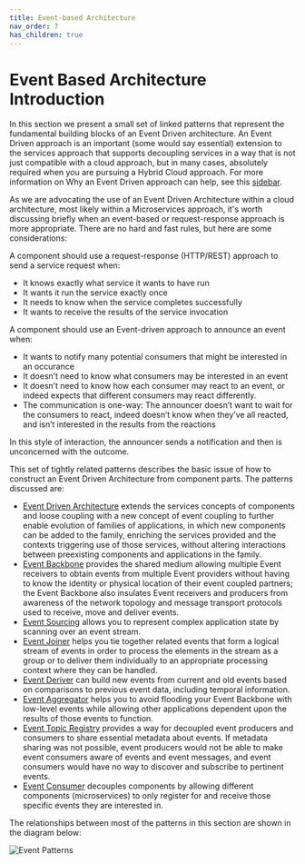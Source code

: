 ```yaml
---
title: Event-based Architecture
nav_order: 7
has_children: true
---
```

# Event Based Architecture Introduction

In this section we present a small set of linked patterns that represent the fundamental building blocks of an Event Driven architecture.  An Event Driven approach is an important (some would say essential) extension to the services approach that supports decoupling services in a way that is not just compatible with a cloud approach, but in many cases, absolutely required when you are pursuing a Hybrid Cloud approach.  For more information on Why an Event Driven approach can help, see this [sidebar](Sidebar-Why-Events.md).

As we are advocating the use of an Event Driven Architecture within a cloud architecture, most likely within a Microservices approach, it's worth discussing briefly when an event-based or request-response approach is more appropriate.  There are no hard and fast rules, but here are some considerations:

A component should use a request-response (HTTP/REST) approach to send a service request when:
*	It knows exactly what service it wants to have run
*	It wants it run the service exactly once
*	It needs to know when the service completes successfully
*	It wants to receive the results of the service invocation

A component should use an Event-driven approach to announce an event when:
*	It wants to notify many potential consumers that might be interested in an occurance
*	It doesn’t need to know what consumers may be interested in an event
*	It doesn’t need to know how each consumer may react to an event, or indeed expects that different consumers may react differently.
*	The communication is one-way: The announcer doesn’t want to wait for the consumers to react, indeed doesn’t know when they’ve all reacted, and isn’t interested in the results from the reactions

In this style of interaction, the announcer sends a notification and then is unconcerned with the outcome.

This set of tightly related patterns describes the basic issue of how to construct an Event Driven Architecture from component parts.  The patterns discussed are:

+ [Event Driven Architecture](Event-Driven-Architecture.md) extends the services concepts of components and loose coupling with a new concept of event coupling  to  further enable evolution of families of applications, in which new  components can be added to the family, enriching the services  provided and the contexts triggering use of those services, without altering interactions between preexisting components and applications in the family. 
+	[Event Backbone](Event-Backbone.md) provides the shared medium allowing multiple Event receivers to obtain events from multiple Event providers without having to know the identity or physical location of their event coupled partners; the Event Backbone also insulates Event receivers and producers from awareness of the network topology and message transport protocols used to receive, move and deliver events.   
+ [Event Sourcing](Event-Sourcing.md) allows you to represent complex application state by scanning over an event stream.
+ [Event Joiner](Event-Joiner.md) helps you tie together related events that form a logical stream of events in order to process the elements in the stream as a group or to deliver them individually to an appropriate processing context where they can be handled. 
+	[Event Deriver](Event-Deriver.md) can build new events from current and old events based on comparisons to previous event data, including temporal information.
+	[Event Aggregator](Event-Aggregator.md) helps you to avoid flooding your Event Backbone with low-level events while allowing other applications dependent upon the results of those events to function.
+	[Event Topic Registry](Event-Topic-Registry.md) provides a way for decoupled event producers and consumers to share essential metadata about events.  If metadata sharing was not possible, event producers would not be able to make event consumers aware of events and event messages, and event consumers would have no way to discover and subscribe to pertinent events. 
+	[Event Consumer](Event-Consumer.md) decouples components by allowing different components (microservices) to only register for and receive those specific events they are interested in.

The relationships between most of the patterns in this section are shown in the diagram below:

![Event Patterns](../assets/EventPatterns.png)
